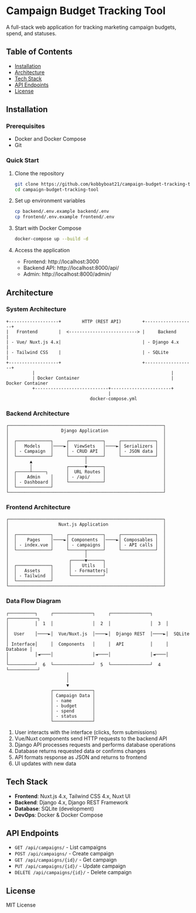 # Campaign Budget Tracking Tool

A full-stack web application for tracking marketing campaign budgets, spend, and statuses.

## Table of Contents
- [Installation](#installation)
- [Architecture](#architecture)
- [Tech Stack](#tech-stack)
- [API Endpoints](#api-endpoints)
- [License](#license)

## Installation

### Prerequisites
- Docker and Docker Compose
- Git

### Quick Start
1. Clone the repository
   ```bash
   git clone https://github.com/kobbyboat21/campaign-budget-tracking-tool.git
   cd campaign-budget-tracking-tool
   ```

2. Set up environment variables
   ```bash
   cp backend/.env.example backend/.env
   cp frontend/.env.example frontend/.env
   ```

3. Start with Docker Compose
   ```bash
   docker-compose up --build -d
   ```

4. Access the application
   - Frontend: http://localhost:3000
   - Backend API: http://localhost:8000/api/
   - Admin: http://localhost:8000/admin/

## Architecture

### System Architecture
```
+-------------------+        HTTP (REST API)        +-------------------+
|   Frontend        |  <--------------------------> |     Backend       |
| - Vue/ Nuxt.js 4.x|                               | - Django 4.x      |
| - Tailwind CSS    |                               | - SQLite          |
+-------------------+                               +-------------------+
          |                                                    |
          | Docker Container                                   | Docker Container
          +----------------------------+-----------------------+
                                       |
                                docker-compose.yml
```

### Backend Architecture
```
┌───────────────────────────────────────────────────────────┐
│                    Django Application                     │
│                                                           │
│  ┌─────────────┐     ┌─────────────┐     ┌─────────────┐  │
│  │   Models    │────►│  ViewSets   │────►│ Serializers │  │
│  │ - Campaign  │     │ - CRUD API  │     │ - JSON data │  │
│  └─────────────┘     └──────┬──────┘     └─────────────┘  │
│        ▲                    │                             │
│        │             ┌──────▼──────┐                      │
│  ┌─────┴─────┐       │  URL Routes │                      │
│  │    Admin    │     │ - /api/     │                      │
│  │ - Dashboard │     └─────────────┘                      │
│  └─────────────┘                                          │
└───────────────────────────────────────────────────────────┘
```

### Frontend Architecture
```
┌───────────────────────────────────────────────────────────┐
│                   Nuxt.js Application                     │
│                                                           │
│  ┌─────────────┐     ┌─────────────┐     ┌─────────────┐  │
│  │    Pages    │────►│ Components  │────►│ Composables │  │
│  │ - index.vue │     │ - campaigns │     │ - API calls │  │
│  └─────────────┘     └──────┬──────┘     └─────────────┘  │
│                             │                             │
│                       ┌─────▼──────┐                      │
│  ┌─────────────┐      │    Utils   │                      │
│  │   Assets    │      │ - Formatters│                     │
│  │ - Tailwind  │      └────────────┘                      │
│  └─────────────┘                                          │
└───────────────────────────────────────────────────────────┘
```

### Data Flow Diagram

```
┌──────────┐     ┌───────────────┐     ┌───────────────┐     ┌───────────┐
│          │  1  │               │  2  │               │  3  │           │
│  User    │────►│  Vue/Nuxt.js  │────►│  Django REST  │────►│  SQLite   │
│ Interface│     │  Components   │     │  API          │     │  Database │
│          │◄────│               │◄────│               │◄────│           │
└──────────┘  6  └───────────────┘  5  └───────────────┘  4  └───────────┘
                       │                                        
                       │                                        
                       ▼                                        
                 ┌───────────────┐                              
                 │ Campaign Data │                              
                 │ - name        │                              
                 │ - budget      │                              
                 │ - spend       │                              
                 │ - status      │                              
                 └───────────────┘                              
```

1. User interacts with the interface (clicks, form submissions)
2. Vue/Nuxt components send HTTP requests to the backend API
3. Django API processes requests and performs database operations
4. Database returns requested data or confirms changes
5. API formats response as JSON and returns to frontend
6. UI updates with new data

## Tech Stack
- **Frontend**: Nuxt.js 4.x, Tailwind CSS 4.x, Nuxt UI
- **Backend**: Django 4.x, Django REST Framework
- **Database**: SQLite (development)
- **DevOps**: Docker & Docker Compose

## API Endpoints
- `GET /api/campaigns/` - List campaigns
- `POST /api/campaigns/` - Create campaign
- `GET /api/campaigns/{id}/` - Get campaign
- `PUT /api/campaigns/{id}/` - Update campaign
- `DELETE /api/campaigns/{id}/` - Delete campaign

## License
MIT License
